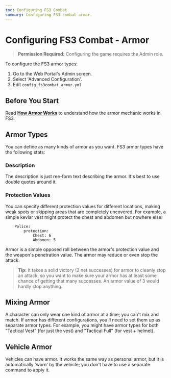 ```yaml
---
toc: Configuring FS3 Combat
summary: Configuring FS3 combat armor.
---
```

# Configuring FS3 Combat - Armor

> **Permission Required:** Configuring the game requires the Admin role.

To configure the FS3 armor types:

1. Go to the Web Portal's Admin screen.
2. Select 'Advanced Configuration'.
3. Edit `config_fs3combat_armor.yml`

## Before You Start

Read **[How Armor Works](http://aresmush.com/fs3/fs3-3/combat-mechanics#armor)** to understand how the armor mechanic works in FS3.

## Armor Types

You can define as many kinds of armor as you want.  FS3 armor types have the following stats:

### Description

The description is just ree-form text describing the armor.  It's best to use double quotes around it.

### Protection Values

You can specify different protection values for different locations, making weak spots or skipping areas that are completely uncovered. For example, a simple kevlar vest might protect the chest and abdomen but nowhere else:

        Police:
            protection: 
                Chest: 6 
                Abdomen: 5

Armor is a simple opposed roll between the armor's protection value and the weapon's penetration value.  The armor may reduce or even stop the attack.  

> **Tip:** It takes a solid victory (2 net successes) for armor to cleanly stop an attack, so you want to make sure your armor has at least some chance of getting that many successes.  An armor value of 3 would hardly stop anything.

## Mixing Armor

A character can only wear one kind of armor at a time; you can't mix and match.  If armor has different configurations, you'll need to set them up as separate armor types.  For example, you might have armor types for both "Tactical Vest" (for just the vest) and "Tactical Full" (for vest + helmet).

## Vehicle Armor

Vehicles can have armor.  It works the same way as personal armor, but it is automatically 'worn' by the vehicle; you don't have to use a separate command to apply it.